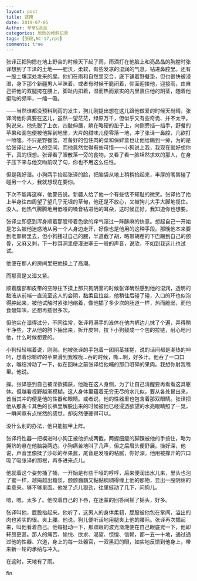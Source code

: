 ```yaml
---
layout: post
title: 遮掩
date: 2019-07-05
Author: 草草&派派
categories: 欣欣的倾斜记录
tags: [张段,NC-17,rps]
comments: true
---
```


张译正把狗摁在地上野合的时候天下起了雨，雨滴打在他脸上和亮晶晶的胸膛时张译想到了丰泽的土地——肥沃，柔软，有些发凉的湿润的气息，钻进鼻腔里。还有一股土壤深处发来的腥。他们在雨和自然里交合，底下铺着野餐垫，但也很快被浸湿，身下那个新疆男人半眯着、或者有时候干脆闭着，仰面迎接他，迎接雨，由自己把他的双腿挎在腰上，脚趾内扣着，湿而热而紧实的内里裹住他的阴茎，随着他挺动的频率，一缩一吸。

——当然谁都没预料到雨的发生，狗儿刚提出想在这儿跟他做爱的时候天尚晴，张译问他你真要在这儿，虽然一望茫茫，绿原万千，但似乎又有些奇诡、并不太平。狗说来。他先脱了上衣，四肢伸展，躺在略硬的垫子上，向侧旁挡一挡手，野餐的苹果和面包便被他挥到地里，大片的甜味儿便零落一地，冲了张译一鼻腔，几欲打一喷嚏。不只是野餐篮，准备好的包住肉的菜和保鲜盒也让他给踢到一旁，为的是给张译让出一人的空间，而他竟然觉得有些可惜——小狗说上我，我现在就好想你干，真的很想。张译看了眼散落一旁的食物，又看了看一脸坦然求欢的那人，在身子压下来与他交吻前叹了句，你也不用这么任性。

但是我好湿。小狗两手抬起张译的脸，把脑袋从地上稍稍抬起来，丰厚的嘴唇碰了碰另一个人，我就想现在要你。

下次不能再这样，他警告说。新疆人给了他一个有些恬不知耻的微笑。张译抬了抬上半身往四周望了望几乎无垠的草甸，他还是不放心，又被狗儿大手大脚地揽住。没人。他热气腾腾地用低哑的嗓音钻进他的耳朵，这时候正好，我知道你也想要。

张译立即感到浑身顺着那股带着色欲的痒气滚过一阵酥麻的快意。想起自己一开始是怎么被他迷惑地从另一个人身边走开，好像也是他用的这种手段。那晚他本来要到老邢房里去，但小狗搂过自己的腰，半道截了胡，略带胡茬的下巴蹭到自己的颌骨，又麻又刺，下一秒耳洞里便灌进塞壬一般的声音，说欣，不如到我这儿也试试。

他便在那人的房间里把他操上了高潮。

而那真是又湿又紧。

顺着腹部和皮带的空隙往下摸上那只狗阴茎的时候张译确然感到他的湿润，透明的黏液从前端一直流至这人的会阴，黏柔且拉丝，他稍往后碰了碰，入口的环也似泡得肿起来，被他试触时紧张地缩着，像他插了多少次的肠道一样，热而脆弱，而他食髓知味，还想再插很多次。

但他实在湿得过分，不同往常，张译将满手的液体在他内裤边儿抹了个遍，弄得稍干净些，才从他的胯下抽出来，拆开皮带，拉下小狗鼓成一个包的拉链，耐心地问他，什么时候想要的。

小狗轻轻喘着说，刚刚。他被张译的手包着一团阴茎揉搓，说的话间都是潮热的呻吟，想着你嚼碎的苹果滑到我喉咙…吞的时候，嘶…啊，好多汁。他吞了一口口水，喉结滑动了一下，似在回味之前张译给他哺的那口咀碎的果肉。我想你射我嘴里。他说。

操。张译感到自己被淫欲捕获，他跪在这人身侧，为了让自己清醒要再看看这具躯体。但越看视野越渐模糊，这人身体里蕴着无穷无尽的水儿似，要从各处冒出来，首当其冲的便是他的性器和眼睛。或者说，他的性器里也包含着那双眼睛。张译把他从那条卡其色的长裤里解脱出来的时候被他已经浸透欲望的水亮眼睛照了一晃，一瞬间竟有点恍然的感觉，却突然便硬得可以。

没什么别的办法，他只能披甲上阵。

张译将性器一把楔进时小狗正被他折成两截，两握细瘦的脚踝被他的手按住，略为拥挤的悬在他脑袋两边。小狗痛苦地叫了几声，但之后眉头便舒展。操好深，他说，声音里像揉了沙砾的苹果酱，尾音是发哑的粘腻，你好深。他用被撑开的穴口吸了吸张译的那根，再多进来点儿。

他就着这个姿势捅了捅，一开始是有些干哑的哼哼，后来便润出水儿来，里头也泡了蜜一样，越捣越出糖浆，颤颤巍巍又黏黏稠稠得缠上他的那物，显出一股阴绵的柔意来。够不够里面。他发了点儿狠劲，往里挺动了几下，问狗儿。

嗯，嗯，太多了。他咬着自己的下唇，在迷蒙的回答间摇了摇头，好多。

张译叫他，屁股抬起来。他听了，这男人的身体柔韧，屁股被他包在掌间，溢出的肉也紧实的很。夹上腰。他说。狗儿便听话地用腿夹上他的腰际。张译再次插起来，叫他看着自己。他每挺动一下，那双眼的波光潋滟便在自己眼底晃一下，他即轩昂更甚。那人的痛苦、愉悦、欲求、渴望、惊惶、信赖，都一五一十地，通过通过他的性器、穴道，身上的每一处器官，一双黑润的眼，如实地反馈到他身上，带来新一轮的承纳与冲入。

在这时，天地有了雨。



fin






